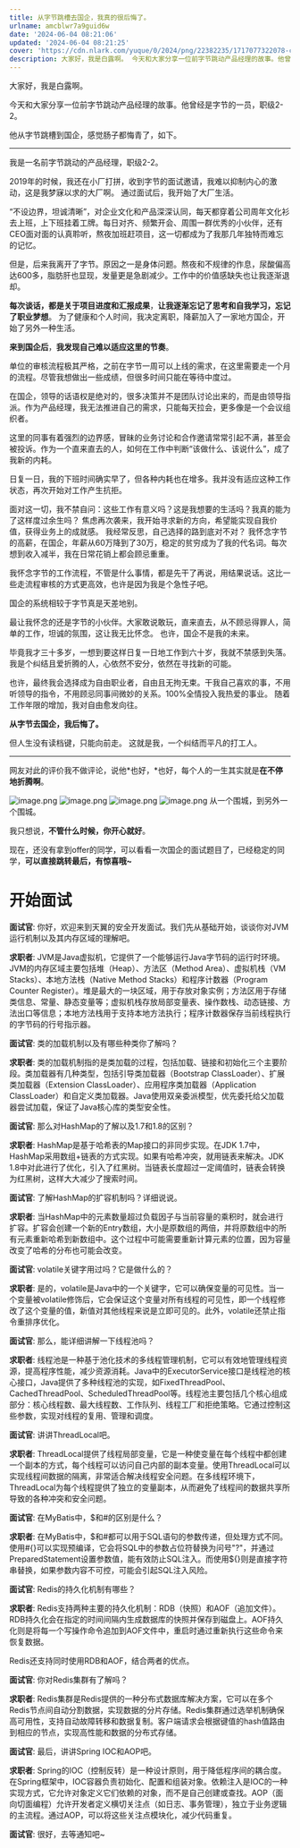 ```yaml
---
title: 从字节跳槽去国企，我真的很后悔了。
urlname: amcblwr7a9guid6w
date: '2024-06-04 08:21:06'
updated: '2024-06-04 08:21:25'
cover: 'https://cdn.nlark.com/yuque/0/2024/png/22382235/1717077322078-c35a0496-50fc-4b7c-8f58-5679ee009596.png'
description: 大家好，我是白露啊。 今天和大家分享一位前字节跳动产品经理的故事。他曾经是字节的一员，职级2-2。他从字节跳槽到国企，感觉肠子都悔青了，如下。我是一名前字节跳动的产品经理，职级2-2。 2019年的时候，我还在小厂打拼，收到字节的面试邀请，我难以抑制内心的激动，这是我梦寐以求的大厂啊。 通过面...
---
```

大家好，我是白露啊。 

今天和大家分享一位前字节跳动产品经理的故事。他曾经是字节的一员，职级2-2。

他从字节跳槽到国企，感觉肠子都悔青了，如下。

---

我是一名前字节跳动的产品经理，职级2-2。 

2019年的时候，我还在小厂打拼，收到字节的面试邀请，我难以抑制内心的激动，这是我梦寐以求的大厂啊。 通过面试后，我开始了大厂生活。

“不设边界，坦诚清晰”，对企业文化和产品深深认同，每天都穿着公司周年文化衫去上班，上下班挂着工牌。每日对齐、频繁开会、周围一群优秀的小伙伴，还有CEO面对面的认真聆听，熬夜加班赶项目，这一切都成为了我那几年独特而难忘的记忆。 

但是，后来我离开了字节。原因之一是身体问题。熬夜和不规律的作息，尿酸偏高达600多，脂肪肝也显现，发量更是急剧减少。工作中的价值感缺失也让我逐渐退却。

**每次谈话，都是关于项目进度和汇报成果**，**让我逐渐忘记了思考和自我学习，忘记了职业梦想**。 为了健康和个人时间，我决定离职，降薪加入了一家地方国企，开始了另外一种生活。 

**来到国企后**，**我发现自己难以适应这里的节奏**。

单位的审核流程极其严格，之前在字节一周可以上线的需求，在这里需要走一个月的流程。尽管我想做出一些成绩，但很多时间只能在等待中度过。 

在国企，领导的话语权是绝对的，很多决策并不是团队讨论出来的，而是由领导指派。作为产品经理，我无法推进自己的需求，只能每天拉会，更多像是一个会议组织者。 

这里的同事有着强烈的边界感，冒昧的业务讨论和合作邀请常常引起不满，甚至会被投诉。作为一个直来直去的人，如何在工作中判断“该做什么、该说什么”，成了我新的内耗。 

日复一日，我的下班时间确实早了，但各种内耗也在增多。我并没有适应这种工作状态，再次开始对工作产生抗拒。 

面对这一切，我不禁自问：这些工作有意义吗？这是我想要的生活吗？我真的能为了这样度过余生吗？ 焦虑再次袭来，我开始寻求新的方向，希望能实现自我价值，获得业务上的成就感。 我经常反思，自己选择的路到底对不对？ 我怀念字节的高薪，在国企，年薪从60万降到了30万，稳定的贫穷成为了我的代名词。每次想到收入减半，我在日常花销上都会顾忌重重。 

我怀念字节的工作流程，不管是什么事情，都是先干了再说，用结果说话。这比一些走流程审核的方式更高效，也许是因为我是个急性子吧。

国企的系统相较于字节真是天差地别。 

最让我怀念的还是字节的小伙伴。大家敢说敢玩，直来直去，从不顾忌得罪人，简单的工作，坦诚的氛围，这让我无比怀念。 也许，国企不是我的未来。

毕竟我才三十多岁，一想到要这样日复一日地工作到六十岁，我就不禁感到失落。 我是个纠结且爱折腾的人，心依然不安分，依然在寻找新的可能。 

也许，最终我会选择成为自由职业者，自由且无拘无束。干我自己喜欢的事，不用听领导的指令，不用顾忌同事间微妙的关系。100%全情投入我热爱的事业。 随着工作年限的增加，我对自由愈发向往。

**从字节去国企，我后悔了。**

但人生没有读档键，只能向前走。 这就是我，一个纠结而平凡的打工人。

---


网友对此的评价我不做评论，说他*也好，*也好，每个人的一生其实就是**在不停地折腾啊**。

![image.png](https://oss1.aistar.cool/elog-offer-now/c1f1f6717dda5d8f7c617b2b1f462ba7.png)
![image.png](https://oss1.aistar.cool/elog-offer-now/c289ea9093881fb4ac87394787ce9214.png)
![image.png](https://oss1.aistar.cool/elog-offer-now/84da01f27189e1e50efe8ffd28a03c7e.png)
![image.png](https://oss1.aistar.cool/elog-offer-now/b1d66447a536a7f42db9f0b24557d8fd.png)
从一个围城，到另外一个围城。

我只想说，**不管什么时候，你开心就好**。

现在，还没有拿到offer的同学，可以看看一次国企的面试题目了，已经稳定的同学，**可以直接跳转最后，有惊喜哦~**
# 开始面试
**面试官**: 你好，欢迎来到天翼的安全开发面试。我们先从基础开始，谈谈你对JVM运行机制以及其内存区域的理解吧。

**求职者**: JVM是Java虚拟机，它提供了一个能够运行Java字节码的运行时环境。
JVM的内存区域主要包括堆（Heap）、方法区（Method Area）、虚拟机栈（VM Stacks）、本地方法栈（Native Method Stacks）和程序计数器（Program Counter Register）。堆是最大的一块区域，用于存放对象实例；方法区用于存储类信息、常量、静态变量等；虚拟机栈存放局部变量表、操作数栈、动态链接、方法出口等信息；本地方法栈用于支持本地方法执行；程序计数器保存当前线程执行的字节码的行号指示器。

**面试官**: 类的加载机制以及有哪些种类你了解吗？

**求职者**: 类的加载机制指的是类加载的过程，包括加载、链接和初始化三个主要阶段。类加载器有几种类型，包括引导类加载器（Bootstrap ClassLoader）、扩展类加载器（Extension ClassLoader）、应用程序类加载器（Application ClassLoader）和自定义类加载器。Java使用双亲委派模型，优先委托给父加载器尝试加载，保证了Java核心库的类型安全性。

**面试官**: 那么对HashMap的了解以及1.7和1.8的区别？

**求职者**: HashMap是基于哈希表的Map接口的非同步实现。在JDK 1.7中，HashMap采用数组+链表的方式实现。如果有哈希冲突，就用链表来解决。JDK 1.8中对此进行了优化，引入了红黑树。当链表长度超过一定阈值时，链表会转换为红黑树，这样大大减少了搜索时间。

**面试官**: 了解HashMap的扩容机制吗？详细说说。

**求职者**: 当HashMap中的元素数量超过负载因子与当前容量的乘积时，就会进行扩容。扩容会创建一个新的Entry数组，大小是原数组的两倍，并将原数组中的所有元素重新哈希到新数组中。这个过程中可能需要重新计算元素的位置，因为容量改变了哈希的分布也可能会改变。

**面试官**: volatile关键字用过吗？它是做什么的？

**求职者**: 是的，volatile是Java中的一个关键字，它可以确保变量的可见性。当一个变量被volatile修饰后，它会保证这个变量对所有线程的可见性，即一个线程修改了这个变量的值，新值对其他线程来说是立即可见的。此外，volatile还禁止指令重排序优化。

**面试官**: 那么，能详细讲解一下线程池吗？

**求职者**: 线程池是一种基于池化技术的多线程管理机制，它可以有效地管理线程资源，提高程序性能，减少资源消耗。Java中的ExecutorService接口是线程池的核心接口，Java提供了多种线程池的实现，如FixedThreadPool、CachedThreadPool、ScheduledThreadPool等。线程池主要包括几个核心组成部分：核心线程数、最大线程数、工作队列、线程工厂和拒绝策略。它通过控制这些参数，实现对线程的复用、管理和调度。

**面试官**: 讲讲ThreadLocal吧。

**求职者**: ThreadLocal提供了线程局部变量，它是一种使变量在每个线程中都创建一个副本的方式，每个线程可以访问自己内部的副本变量。使用ThreadLocal可以实现线程间数据的隔离，非常适合解决线程安全问题。在多线程环境下，ThreadLocal为每个线程提供了独立的变量副本，从而避免了线程间的数据共享所导致的各种冲突和安全问题。

**面试官**: 在MyBatis中，$和#的区别是什么？ 

**求职者**: 在MyBatis中，$和#都可以用于SQL语句的参数传递，但处理方式不同。使用#{}可以实现预编译，它会将SQL中的参数占位符替换为问号"?"，并通过PreparedStatement设置参数值，能有效防止SQL注入。而使用${}则是直接字符串替换，如果参数内容不可控，可能会引起SQL注入风险。 

**面试官**: Redis的持久化机制有哪些？ 

**求职者**: Redis支持两种主要的持久化机制：RDB（快照）和AOF（追加文件）。RDB持久化会在指定的时间间隔内生成数据库的快照并保存到磁盘上。AOF持久化则是将每一个写操作命令追加到AOF文件中，重启时通过重新执行这些命令来恢复数据。

Redis还支持同时使用RDB和AOF，结合两者的优点。 

**面试官**: 你对Redis集群有了解吗？ 

**求职者**: Redis集群是Redis提供的一种分布式数据库解决方案，它可以在多个Redis节点间自动分割数据，实现数据的分片存储。Redis集群通过选举机制确保高可用性，支持自动故障转移和数据复制。客户端请求会根据键值的hash值路由到相应的节点，实现高性能和数据的分布式存储。 

**面试官**: 最后，讲讲Spring IOC和AOP吧。 

**求职者**: Spring的IOC（控制反转）是一种设计原则，用于降低程序间的耦合度。在Spring框架中，IOC容器负责初始化、配置和组装对象。依赖注入是IOC的一种实现方式，它允许对象定义它们依赖的对象，而不是自己创建或查找。AOP（面向切面编程）允许开发者定义横切关注点（如日志、事务管理），独立于业务逻辑的主流程。通过AOP，可以将这些关注点模块化，减少代码重复。 

**面试官**: 很好，去等通知吧~ 
# 
